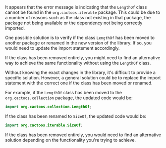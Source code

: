 It appears that the error message is indicating that the `LengthOf` class cannot be found in the `org.cactoos.iterable` package. This could be due to a number of reasons such as the class not existing in that package, the package not being available or the dependency not being correctly imported.

One possible solution is to verify if the class `LengthOf` has been moved to another package or renamed in the new version of the library. If so, you would need to update the import statement accordingly.

If the class has been removed entirely, you might need to find an alternative way to achieve the same functionality without using the `LengthOf` class.

Without knowing the exact changes in the library, it's difficult to provide a specific solution. However, a general solution could be to replace the import statement with the correct one if the class has been moved or renamed.

For example, if the `LengthOf` class has been moved to the `org.cactoos.collection` package, the updated code would be:

```java
import org.cactoos.collection.LengthOf;
```

If the class has been renamed to `SizeOf`, the updated code would be:

```java
import org.cactoos.iterable.SizeOf;
```

If the class has been removed entirely, you would need to find an alternative solution depending on the functionality you're trying to achieve.